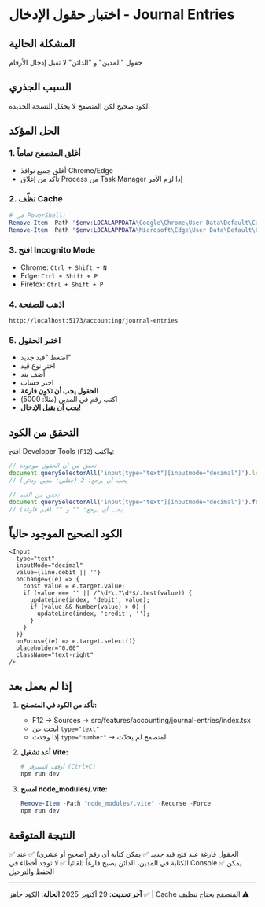 # اختبار حقول الإدخال - Journal Entries

## المشكلة الحالية
حقول "المدين" و "الدائن" لا تقبل إدخال الأرقام

## السبب الجذري
الكود صحيح لكن المتصفح لا يحمّل النسخة الجديدة

## الحل المؤكد

### 1. **أغلق المتصفح تماماً**
   - أغلق جميع نوافذ Chrome/Edge
   - تأكد من إغلاق Process من Task Manager إذا لزم الأمر

### 2. **نظّف Cache**
```powershell
# في PowerShell:
Remove-Item -Path "$env:LOCALAPPDATA\Google\Chrome\User Data\Default\Cache\*" -Recurse -Force -ErrorAction SilentlyContinue
Remove-Item -Path "$env:LOCALAPPDATA\Microsoft\Edge\User Data\Default\Cache\*" -Recurse -Force -ErrorAction SilentlyContinue
```

### 3. **افتح Incognito Mode**
- Chrome: `Ctrl + Shift + N`
- Edge: `Ctrl + Shift + P`
- Firefox: `Ctrl + Shift + P`

### 4. **اذهب للصفحة**
```
http://localhost:5173/accounting/journal-entries
```

### 5. **اختبر الحقول**
- اضغط "قيد جديد"
- اختر نوع قيد
- أضف بند
- اختر حساب
- **الحقول يجب أن تكون فارغة**
- اكتب رقم في المدين (مثلاً: 5000)
- **يجب أن يقبل الإدخال!**

## التحقق من الكود

افتح Developer Tools (`F12`) واكتب:

```javascript
// تحقق من أن الحقول موجودة
document.querySelectorAll('input[type="text"][inputmode="decimal"]').length
// يجب أن يرجع: 2 (حقلين: مدين ودائن)

// تحقق من القيم
document.querySelectorAll('input[type="text"][inputmode="decimal"]').forEach(i => console.log(i.value))
// يجب أن يرجع: "" و "" (قيم فارغة)
```

## الكود الصحيح الموجود حالياً

```tsx
<Input
  type="text"
  inputMode="decimal"
  value={line.debit || ''}
  onChange={(e) => {
    const value = e.target.value;
    if (value === '' || /^\d*\.?\d*$/.test(value)) {
      updateLine(index, 'debit', value);
      if (value && Number(value) > 0) {
        updateLine(index, 'credit', '');
      }
    }
  }}
  onFocus={(e) => e.target.select()}
  placeholder="0.00"
  className="text-right"
/>
```

## إذا لم يعمل بعد

1. **تأكد من الكود في المتصفح:**
   - F12 → Sources → src/features/accounting/journal-entries/index.tsx
   - ابحث عن `type="text"`
   - إذا وجدت `type="number"` → المتصفح لم يحدّث

2. **أعد تشغيل Vite:**
   ```powershell
   # أوقف السيرفر (Ctrl+C)
   npm run dev
   ```

3. **امسح node_modules/.vite:**
   ```powershell
   Remove-Item -Path "node_modules/.vite" -Recurse -Force
   npm run dev
   ```

## النتيجة المتوقعة

✅ الحقول فارغة عند فتح قيد جديد
✅ يمكن كتابة أي رقم (صحيح أو عشري)
✅ عند الكتابة في المدين، الدائن يصبح فارغاً تلقائياً
✅ لا توجد أخطاء في Console
✅ يمكن الحفظ والترحيل

---

**آخر تحديث:** 29 أكتوبر 2025
**الحالة:** الكود جاهز ✅ | Cache المتصفح يحتاج تنظيف ⚠️

